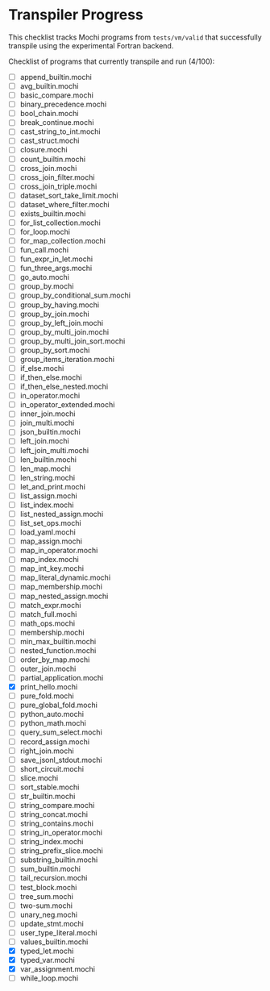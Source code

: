 # Transpiler Progress

This checklist tracks Mochi programs from `tests/vm/valid` that successfully transpile using the experimental Fortran backend.

Checklist of programs that currently transpile and run (4/100):

* [ ] append_builtin.mochi
* [ ] avg_builtin.mochi
* [ ] basic_compare.mochi
* [ ] binary_precedence.mochi
* [ ] bool_chain.mochi
* [ ] break_continue.mochi
* [ ] cast_string_to_int.mochi
* [ ] cast_struct.mochi
* [ ] closure.mochi
* [ ] count_builtin.mochi
* [ ] cross_join.mochi
* [ ] cross_join_filter.mochi
* [ ] cross_join_triple.mochi
* [ ] dataset_sort_take_limit.mochi
* [ ] dataset_where_filter.mochi
* [ ] exists_builtin.mochi
* [ ] for_list_collection.mochi
* [ ] for_loop.mochi
* [ ] for_map_collection.mochi
* [ ] fun_call.mochi
* [ ] fun_expr_in_let.mochi
* [ ] fun_three_args.mochi
* [ ] go_auto.mochi
* [ ] group_by.mochi
* [ ] group_by_conditional_sum.mochi
* [ ] group_by_having.mochi
* [ ] group_by_join.mochi
* [ ] group_by_left_join.mochi
* [ ] group_by_multi_join.mochi
* [ ] group_by_multi_join_sort.mochi
* [ ] group_by_sort.mochi
* [ ] group_items_iteration.mochi
* [ ] if_else.mochi
* [ ] if_then_else.mochi
* [ ] if_then_else_nested.mochi
* [ ] in_operator.mochi
* [ ] in_operator_extended.mochi
* [ ] inner_join.mochi
* [ ] join_multi.mochi
* [ ] json_builtin.mochi
* [ ] left_join.mochi
* [ ] left_join_multi.mochi
* [ ] len_builtin.mochi
* [ ] len_map.mochi
* [ ] len_string.mochi
* [ ] let_and_print.mochi
* [ ] list_assign.mochi
* [ ] list_index.mochi
* [ ] list_nested_assign.mochi
* [ ] list_set_ops.mochi
* [ ] load_yaml.mochi
* [ ] map_assign.mochi
* [ ] map_in_operator.mochi
* [ ] map_index.mochi
* [ ] map_int_key.mochi
* [ ] map_literal_dynamic.mochi
* [ ] map_membership.mochi
* [ ] map_nested_assign.mochi
* [ ] match_expr.mochi
* [ ] match_full.mochi
* [ ] math_ops.mochi
* [ ] membership.mochi
* [ ] min_max_builtin.mochi
* [ ] nested_function.mochi
* [ ] order_by_map.mochi
* [ ] outer_join.mochi
* [ ] partial_application.mochi
* [x] print_hello.mochi
* [ ] pure_fold.mochi
* [ ] pure_global_fold.mochi
* [ ] python_auto.mochi
* [ ] python_math.mochi
* [ ] query_sum_select.mochi
* [ ] record_assign.mochi
* [ ] right_join.mochi
* [ ] save_jsonl_stdout.mochi
* [ ] short_circuit.mochi
* [ ] slice.mochi
* [ ] sort_stable.mochi
* [ ] str_builtin.mochi
* [ ] string_compare.mochi
* [ ] string_concat.mochi
* [ ] string_contains.mochi
* [ ] string_in_operator.mochi
* [ ] string_index.mochi
* [ ] string_prefix_slice.mochi
* [ ] substring_builtin.mochi
* [ ] sum_builtin.mochi
* [ ] tail_recursion.mochi
* [ ] test_block.mochi
* [ ] tree_sum.mochi
* [ ] two-sum.mochi
* [ ] unary_neg.mochi
* [ ] update_stmt.mochi
* [ ] user_type_literal.mochi
* [ ] values_builtin.mochi
* [x] typed_let.mochi
* [x] typed_var.mochi
* [x] var_assignment.mochi
* [ ] while_loop.mochi
